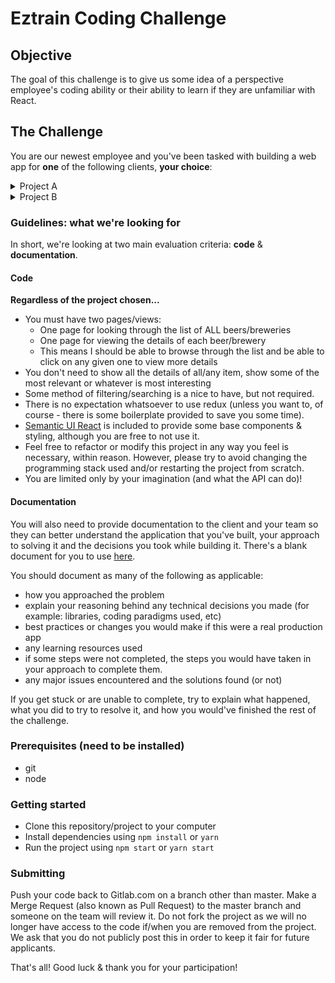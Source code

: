 # Eztrain Coding Challenge

## Objective

The goal of this challenge is to give us some idea of a perspective employee's coding ability or their ability to learn if they are unfamiliar with React.

## The Challenge

You are our newest employee and you've been tasked with building a web app for **one** of the following clients, **your choice**:

<details>
<summary>Project A</summary>

The client wants to create a web app that allows users to browse and view breweries. They have proposed using [this API](https://www.openbrewerydb.org/).

</details>


<details>
<summary>Project B</summary>

The client wants to create a web app that allows users to browse and view beer. They have proposed using [this API](https://punkapi.com/documentation/v2).

</details>

### Guidelines: what we're looking for

In short, we're looking at two main evaluation criteria: **code** & **documentation**.

#### Code

**Regardless of the project chosen...**
- You must have two pages/views:
    - One page for looking through the list of ALL beers/breweries
    - One page for viewing the details of each beer/brewery
    - This means I should be able to browse through the list and be able to click on any given one to view more details
- You don't need to show all the details of all/any item, show some of the most relevant or whatever is most interesting
- Some method of filtering/searching is a nice to have, but not required.
- There is no expectation whatsoever to use redux (unless you want to, of course - there is some boilerplate provided to save you some time).
- [Semantic UI React](https://react.semantic-ui.com/) is included to provide some base components & styling, although you are free to not use it.
- Feel free to refactor or modify this project in any way you feel is necessary, within reason. However, please try to avoid changing the programming stack used and/or restarting the project from scratch.
- You are limited only by your imagination (and what the API can do)!

#### Documentation

You will also need to provide documentation to the client and your team so they can better understand the application that you've built, your approach to solving it and the decisions you took while building it. There's a blank document for you to use [here](./docs/Submission.md).

You should document as many of the following as applicable:
- how you approached the problem
- explain your reasoning behind any technical decisions you made (for example: libraries, coding paradigms used, etc)
- best practices or changes you would make if this were a real production app
- any learning resources used
- if some steps were not completed, the steps you would have taken in your approach to complete them.
- any major issues encountered and the solutions found (or not)

If you get stuck or are unable to complete, try to explain what happened, what you did to try to resolve it, and how you would've finished the rest of the challenge.

### Prerequisites (need to be installed)

  - git
  - node

### Getting started

  - Clone this repository/project to your computer
  - Install dependencies using `npm install` or `yarn`
  - Run the project using `npm start` or `yarn start`

### Submitting

Push your code back to Gitlab.com on a branch other than master. Make a Merge Request (also known as Pull Request) to the master branch and someone on the team will review it. Do not fork the project as we will no longer have access to the code if/when you are removed from the project. We ask that you do not publicly post this in order to keep it fair for future applicants.

That's all! Good luck & thank you for your participation!
